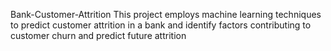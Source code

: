 Bank-Customer-Attrition
This project employs machine learning techniques to predict customer attrition in a bank and identify factors contributing to customer churn and predict future attrition
